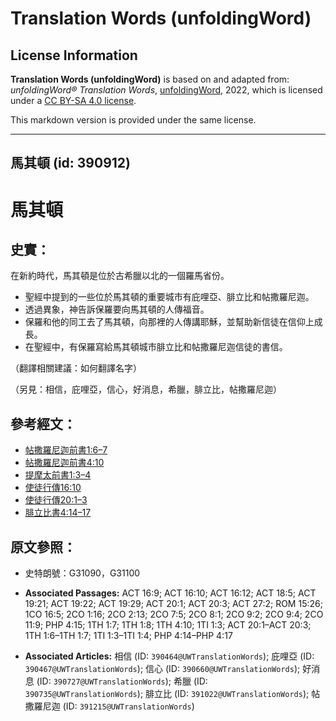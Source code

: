 # Translation Words (unfoldingWord)

## License Information

**Translation Words (unfoldingWord)** is based on and adapted from: _unfoldingWord® Translation Words_, [unfoldingWord](https://unfoldingword.org/utw), 2022, which is licensed under a [CC BY-SA 4.0 license](https://creativecommons.org/licenses/by-sa/4.0/legalcode.en).

This markdown version is provided under the same license.



--------------------------------

## 馬其頓 (id: 390912)

馬其頓
===

史實：
---

在新約時代，馬其頓是位於古希臘以北的一個羅馬省份。

* 聖經中提到的一些位於馬其頓的重要城市有庇哩亞、腓立比和帖撒羅尼迦。
* 透過異象，神告訴保羅要向馬其頓的人傳福音。
* 保羅和他的同工去了馬其頓，向那裡的人傳講耶穌，並幫助新信徒在信仰上成長。
* 在聖經中，有保羅寫給馬其頓城市腓立比和帖撒羅尼迦信徒的書信。

（翻譯相關建議：如何翻譯名字）

（另見：相信，庇哩亞，信心，好消息，希臘，腓立比，帖撒羅尼迦）

參考經文：
-----

* [帖撒羅尼迦前書1:6–7](https://ref.ly/1Thess1:6-1Thess1:7)
* [帖撒羅尼迦前書4:10](https://ref.ly/1Thess4:10)
* [提摩太前書1:3–4](https://ref.ly/1Tim1:3-1Tim1:4)
* [使徒行傳16:10](https://ref.ly/Acts16:10)
* [使徒行傳20:1–3](https://ref.ly/Acts20:1-Acts20:3)
* [腓立比書4:14–17](https://ref.ly/Phil4:14-Phil4:17)

原文參照：
-----

* 史特朗號：G31090，G31100

* **Associated Passages:** ACT 16:9; ACT 16:10; ACT 16:12; ACT 18:5; ACT 19:21; ACT 19:22; ACT 19:29; ACT 20:1; ACT 20:3; ACT 27:2; ROM 15:26; 1CO 16:5; 2CO 1:16; 2CO 2:13; 2CO 7:5; 2CO 8:1; 2CO 9:2; 2CO 9:4; 2CO 11:9; PHP 4:15; 1TH 1:7; 1TH 1:8; 1TH 4:10; 1TI 1:3; ACT 20:1–ACT 20:3; 1TH 1:6–1TH 1:7; 1TI 1:3–1TI 1:4; PHP 4:14–PHP 4:17
* **Associated Articles:** 相信 (ID: `390464@UWTranslationWords`); 庇哩亞 (ID: `390467@UWTranslationWords`); 信心 (ID: `390660@UWTranslationWords`); 好消息 (ID: `390727@UWTranslationWords`); 希臘 (ID: `390735@UWTranslationWords`); 腓立比 (ID: `391022@UWTranslationWords`); 帖撒羅尼迦 (ID: `391215@UWTranslationWords`)

